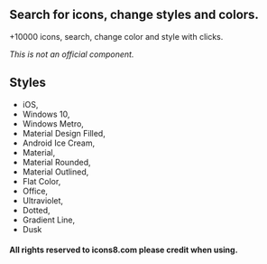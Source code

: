 ##  Search for icons, change styles and colors.
+10000 icons, search, change color and style with clicks.

*This is not an official component.*

## Styles 
* iOS,
* Windows 10,
* Windows Metro,
* Material Design Filled,
* Android Ice Cream,
* Material,
* Material Rounded,
* Material Outlined,
* Flat Color,
* Office,
* Ultraviolet,
* Dotted,
* Gradient Line,
* Dusk


#### All rights reserved to icons8.com please credit when using.
